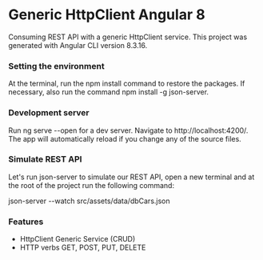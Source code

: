 # Generic HttpClient Angular 8
Consuming REST API with a generic HttpClient service.
This project was generated with Angular CLI version 8.3.16.

<h3>Setting the environment</h3>
At the terminal, run the npm install command to restore the packages. If necessary, also run the command npm install -g json-server.

<h3>Development server</h3>
Run ng serve --open for a dev server. Navigate to http://localhost:4200/. The app will automatically reload if you change any of the source files.

<h3>Simulate REST API</h3>
Let's run json-server to simulate our REST API, open a new terminal and at the root of the project run the following command:

json-server --watch src/assets/data/dbCars.json

<h3>Features</h3>
<ul>
  <li>HttpClient Generic Service (CRUD)</li>  
  <li>HTTP verbs GET, POST, PUT, DELETE</li>
</ul>
